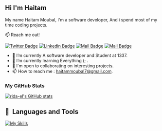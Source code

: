<!--
**skinnyleg/skinnyleg** is a ✨ _special_ ✨ repository because its `README.md` (this file) appears on your GitHub profile.

Here are some ideas to get you started:

- 🔭 I’m currently working on ...
- 🌱 I’m currently learning ...
- 👯 I’m looking to collaborate on ...
- 🤔 I’m looking for help with ...
- 💬 Ask me about ...
- 📫 How to reach me: ...
- 😄 Pronouns: ...
- ⚡ Fun fact: ...
-->

## Hi I'm Haitam

My name Haitam Moubal, I'm a software developer, And i spend most of my time coding projects.

:mailbox: Reach me out!

[![Twitter Badge](https://img.shields.io/badge/-skinnyleg-1ca0f1?style=flat&labelColor=1ca0f1&logo=twitter&logoColor=white&link=https://twitter.com/ridael20)](https://twitter.com/FoxHaitam) [![Linkedin Badge](https://img.shields.io/badge/-Haitam-0e76a8?style=flat&labelColor=0e76a8&logo=linkedin&logoColor=white)](https://www.linkedin.com/in/haitam-moubal-556196240/) [![Mail Badge](https://img.shields.io/badge/-Mr.haitam-e84393?style=flat&labelColor=e84393&logo=instagram&logoColor=white)](https://www.instagram.com/haitam_moubal/) [![Mail Badge](https://img.shields.io/badge/-Haitam-c0392b?style=flat&labelColor=c0392b&logo=gmail&logoColor=white)](mailto:haitammoubal7@gmail.com)



- 👀 I’m currently A software developer and Student at 1337.
- 🌱 I’m currently learning Everything (; .
- 💞️ I'm open to collaborating on interesting projects.
- 📫 How to reach me : haitammoubal7@gmail.com. 

### My GitHub Stats

<a href="http://www.github.com/skinnyleg"><img src="https://github-readme-stats.vercel.app/api?username=skinnyleg&show_icons=true&hide=&count_private=true&title_color=0891b2&text_color=ffffff&icon_color=0891b2&bg_color=1c1917&hide_border=true&show_icons=true" alt="rida-el's GitHub stats" /></a>


## 🧰 &nbsp;Languages and Tools
 
[![My Skills](https://skillicons.dev/icons?i=bash,c,cpp,css,discord,docker,git,github,html,js,linkedin,lua,neovim,nestjs,nextjs,nginx,nodejs,postman,postgres,prisma,py,react,stackoverflow,tailwind,ts,vim,vscode)](https://skillicons.dev)

<!-- <h3> Support:</h3> -->
<!--<a href=""> <img align="left" src="https://cdn.buymeacoffee.com/buttons/v2/default-yellow.png" height="50" width="210" alt="mohcineghalmi" /></a>-->

<!-- <a href='https://www.buymeacoffee.com/mohcineghalmi' target='_blank'><img height='36' style='border:0px;height:36px;' src='https://cdn.ko-fi.com/cdn/kofi1.png?v=3' border='0' alt='Buy Me a Coffee at ko-fi.com' /></a> -->
